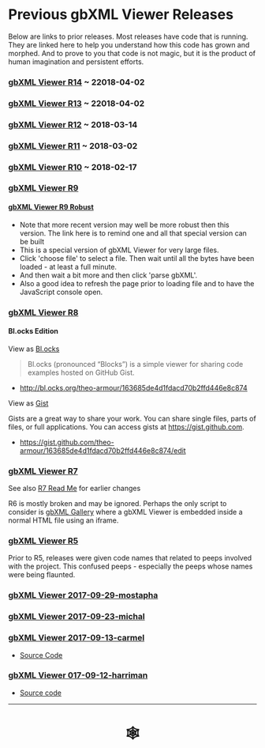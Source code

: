 <span style=display:none; >[You are now in a GitHub source code view - click this link to view Read Me file as a web page]( http://www.ladybug.tools/spider/index.html#gbxml-viewer/previous-releases.md "View file as a web page." ) </span>



# Previous gbXML Viewer Releases

Below are links to prior releases. Most releases have code that is running. They are linked here to help you understand how this code has grown and morphed. And to prove to you that code is not magic, but it is the product of human imagination and persistent efforts.


### [gbXML Viewer R14]( http://www.ladybug.tools/spider/gbxml-viewer/r14/gv-cor-core/gv-cor.html ) ~ 22018-04-02


### [gbXML Viewer R13]( http://www.ladybug.tools/spider/gbxml-viewer/r13/gv-app-application/gv-app.html ) ~ 22018-04-02


### [gbXML Viewer R12]( http://www.ladybug.tools/spider/gbxml-viewer/r12/gv-app/gv-app.html ) ~ 2018-03-14


### [gbXML Viewer R11]( http://www.ladybug.tools/spider/gbxml-viewer/r11/gv-app/gv-app.html ) ~ 2018-03-02


### [gbXML Viewer R10]( http://www.ladybug.tools/spider/gbxml-viewer/r10/gbxml-viewer10-app/gbxml-viewer10.html ) ~ 2018-02-17


### [gbXML Viewer R9]( http://www.ladybug.tools/spider/gbxml-viewer/r9/gbxml-viewer9-app/gbxml-viewer9.html )

#### [gbXML Viewer R9 Robust]( http://www.ladybug.tools/spider/gbxml-viewer/r9/gbxml-viewer9-app/gbxml-viewer9-robust.html )

* Note that more recent version may well be more robust then this version. The link here is to remind one and all that special version can be built
* This is a special version of gbXML Viewer for very large files.
* Click 'choose file' to select a file. Then wait until all the bytes have been loaded - at least a full minute.
* And then wait a bit more and then click 'parse gbXML'.
* Also a good idea to refresh the page prior to loading file and to have the JavaScript console open.


### [gbXML Viewer R8]( http://www.ladybug.tools/spider/gbxml-viewer/r8/gbxml-viewer8-app2/gbxml-viewer8-app2.html )

#### Bl.ocks Edition

View as [Bl.ocks]( https://bl.ocks.org/ )

> Bl.ocks (pronounced “Blocks”) is a simple viewer for sharing code examples hosted on GitHub Gist.

* <http://bl.ocks.org/theo-armour/163685de4d1fdacd70b2ffd446e8c874>

View as [Gist]( https://help.github.com/articles/about-gists/ )

Gists are a great way to share your work. You can share single files, parts of files, or full applications. You can access gists at https://gist.github.com.

* <https://gist.github.com/theo-armour/163685de4d1fdacd70b2ffd446e8c874/edit>


### [gbXML Viewer R7]( http://www.ladybug.tools/spider/read-gbxml/gbxml-viewer/r7/index.html )

See also [R7 Read Me]( #read-gbxml/README.md ) for earlier changes

R6 is mostly broken and may be ignored. Perhaps the only script to consider is [gbXML Gallery]( http://www.ladybug.tools/spider/read-gbxml/gbxml-viewer/#r6/gbxml-viewer-small/gbxml-gallery.html ) where a gbXML Viewer is embedded inside a normal HTML file using an iframe.

### [gbXML Viewer R5]( http://www.ladybug.tools/spider/read-gbxml/gbxml-viewer/r5/index.html )


Prior to R5, releases were given code names that related to peeps involved with the project. This confused peeps - especially the peeps whose names were being flaunted.


### [gbXML Viewer 2017-09-29-mostapha ]( file:///D:/Dropbox/Public/git-repos/ladybug-tools.github.io/spider/read-gbxml/gbxml-viewer/2017-09-29-mostapha/gbxml-viewer.html )


### [gbXML Viewer 2017-09-23-michal]( http://www.ladybug.tools/spider/read-gbxml/gbxml-viewer/2017-09-23-michal/index.html )


### [gbXML Viewer 2017-09-13-carmel]( http://www.ladybug.tools/spider/read-gbxml/gbxml-viewer/2017-09-13-carmel/plugins/display-gbjson.html )

* [Source Code]( https://github.com/ladybug-tools/spider/tree/master/read-gbxml/gbxml-viewer/2017-09-13-carmel )

### [gbXML Viewer 017-09-12-harriman]( http://www.ladybug.tools/spider/read-gbxml/gbxml-viewer/2017-09-12-harriman/select-xml/display-gbjson.html )

* [Source code]( https://github.com/ladybug-tools/spider/tree/master/read-gbxml/gbxml-viewer/2017-09-12-harriman )

***

# <center title="hello!" ><a href=javascript:window.scrollTo(0,0); style=text-decoration:none; > &#x1f578; </a></center>

